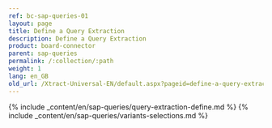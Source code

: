 ```yaml
---
ref: bc-sap-queries-01
layout: page
title: Define a Query Extraction
description: Define a Query Extraction
product: board-connector
parent: sap-queries
permalink: /:collection/:path
weight: 1
lang: en_GB
old_url: /Xtract-Universal-EN/default.aspx?pageid=define-a-query-extraction
---
```

{% include _content/en/sap-queries/query-extraction-define.md %}
{% include _content/en/sap-queries/variants-selections.md %}